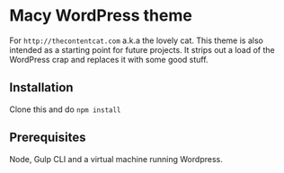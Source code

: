 # Macy WordPress theme

For `http://thecontentcat.com` a.k.a the lovely cat. This theme is also intended as a starting point for future projects. It strips out a load of the WordPress crap and replaces it with some good stuff.

## Installation

Clone this and do `npm install`

## Prerequisites

Node, Gulp CLI and a virtual machine running Wordpress.
